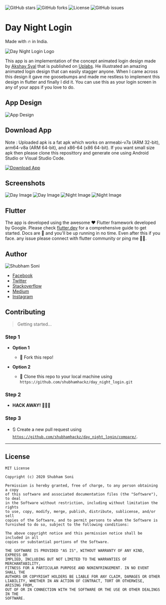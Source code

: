  ![GitHub stars](https://img.shields.io/github/stars/shubhamhackz/day_night_login?style=social) ![GitHub forks](https://img.shields.io/github/forks/shubhamhackz/day_night_login?style=social) ![License](https://img.shields.io/github/license/shubhamhackz/day_night_login) ![GitHub issues](https://img.shields.io/github/issues/shubhamhackz/day_night_login)
# Day Night Login

Made with 🔥 in India.

![Day Night Login Logo](https://github.com/shubhamhackz/day_night_login/blob/master/files/logo_updated.png)

This app is an implementation of the concept animated login design made by [Akshay Syal](https://www.uplabs.com/syalakshay) that is published on [Uplabs](https://www.uplabs.com/posts/day-night-login-interaction-freebie). He illustrated an amazing animated login design that can easily stagger anyone. When I came across this design it gave me goosebumps and made me restless to implement this design in flutter and finally I did it. You can use this as your login screen in any of your apps if you love to do.

## App Design

![App Design](https://github.com/shubhamhackz/day_night_login/blob/master/files/preview.gif)

## Download App

 Note : Uploaded apk is a fat apk which works on armeabi-v7a (ARM 32-bit), arm64-v8a (ARM 64-bit), and x86-64 (x86 64-bit). If you want small size apk then please clone this reposittory and generate one using Android Studio or Visual Studio Code.

[![Download App](https://github.com/shubhamhackz/day_night_login/blob/master/files/download.png)](https://github.com/shubhamhackz/day_night_login/raw/master/files/app-release.apk)

## Screenshots

![Day Image](https://github.com/shubhamhackz/day_night_login/blob/master/files/day_1.png)
![Day Image](https://github.com/shubhamhackz/day_night_login/blob/master/files/day_2.png)
![Night Image](https://github.com/shubhamhackz/day_night_login/blob/master/files/night.png)
![Night Image](https://github.com/shubhamhackz/day_night_login/blob/master/files/night_2.png)

## Flutter
The app is developed using the awesome ❤️ Flutter framework developed by Google. Please check [flutter.dev](https://flutter.dev) for a comprehensive guide to get started. Docs are 🤩 and you'll be up running in no time. Even after this if you face. any issue please connect with flutter community or ping me 🙏🏻. 

## Author 
![Shubham Soni](https://en.gravatar.com/userimage/106354969/f80091f2f51c0ec3be8b80b4c01f4717.jpg)
- [Facebook](https://www.facebook.com/shubhamhackz)
- [Twitter](https://www.twitter.com/shubhamhackz)
- [Stackoverflow](https://stackoverflow.com/users/6915572/shubhamhackz?tab=profile)
- [Medium](https://medium.com/@shubhamhackzz)
- [Instagram](https://www.instagram.com/shubhamhackz)

## Contributing

> Getting started...

### Step 1

- **Option 1**
    - 🍴 Fork this repo!

- **Option 2**
    - 👯 Clone this repo to your local machine using `https://github.com/shubhamhackz/day_night_login.git`

### Step 2

- **HACK AWAY!** 🔨🔨🔨

### Step 3

- 🔃 Create a new pull request using <a href="https://github.com/shubhamhackz/day_night_login/compare/" target="_blank">`https://github.com/shubhamhackz/day_night_login/compare/`</a>.

---


## License 

```
MIT License

Copyright (c) 2020 Shubham Soni

Permission is hereby granted, free of charge, to any person obtaining a copy
of this software and associated documentation files (the "Software"), to deal
in the Software without restriction, including without limitation the rights
to use, copy, modify, merge, publish, distribute, sublicense, and/or sell
copies of the Software, and to permit persons to whom the Software is
furnished to do so, subject to the following conditions:

The above copyright notice and this permission notice shall be included in all
copies or substantial portions of the Software.

THE SOFTWARE IS PROVIDED "AS IS", WITHOUT WARRANTY OF ANY KIND, EXPRESS OR
IMPLIED, INCLUDING BUT NOT LIMITED TO THE WARRANTIES OF MERCHANTABILITY,
FITNESS FOR A PARTICULAR PURPOSE AND NONINFRINGEMENT. IN NO EVENT SHALL THE
AUTHORS OR COPYRIGHT HOLDERS BE LIABLE FOR ANY CLAIM, DAMAGES OR OTHER
LIABILITY, WHETHER IN AN ACTION OF CONTRACT, TORT OR OTHERWISE, ARISING FROM,
OUT OF OR IN CONNECTION WITH THE SOFTWARE OR THE USE OR OTHER DEALINGS IN THE
SOFTWARE.
```

